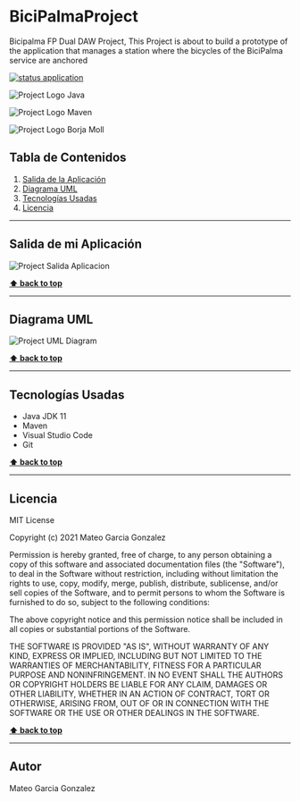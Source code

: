# BiciPalmaProject
Bicipalma FP Dual DAW Project, This Project is about to build a prototype of the application that manages a station where the bicycles of the BiciPalma service are anchored

[![status application](https://img.shields.io/badge/status-stable-brightgreen)](URL_Proyecto)

<!--Logos-->

![Project Logo Java](https://github.com/MateoGarciaG/BiciPalmaProject/doc/img/java.png)

![Project Logo Maven](https://github.com/MateoGarciaG/BiciPalmaProject/doc/img/apache_maven.png)

![Project Logo Borja Moll](https://github.com/MateoGarciaG/BiciPalmaProject/doc/img/logocifp.png)

## Tabla de Contenidos

1. [Salida de la Aplicación](#salidas-de-la-aplicacion)
1. [Diagrama UML](#diagrama-uml)
1. [Tecnologías Usadas](#tecnologias-usadas)
1. [Licencia](#licencia)

---

## Salida de mi Aplicación
![Project Salida Aplicacion](https://github.com/MateoGarciaG/BiciPalmaProject/doc/salida_consola.JPG)

**[⬆ back to top](#tabla-de-contenidos)**


---

## Diagrama UML
![Project UML Diagram](https://github.com/MateoGarciaG/BiciPalmaProject/doc/diagrama_clases_UML.png)

**[⬆ back to top](#tabla-de-contenidos)**

---

## Tecnologías Usadas

- Java JDK 11
- Maven
- Visual Studio Code
- Git


**[⬆ back to top](#tabla-de-contenidos)**

---



## Licencia

MIT License

Copyright (c) 2021 Mateo Garcia Gonzalez

Permission is hereby granted, free of charge, to any person obtaining a copy
of this software and associated documentation files (the "Software"), to deal
in the Software without restriction, including without limitation the rights
to use, copy, modify, merge, publish, distribute, sublicense, and/or sell
copies of the Software, and to permit persons to whom the Software is
furnished to do so, subject to the following conditions:

The above copyright notice and this permission notice shall be included in all
copies or substantial portions of the Software.

THE SOFTWARE IS PROVIDED "AS IS", WITHOUT WARRANTY OF ANY KIND, EXPRESS OR
IMPLIED, INCLUDING BUT NOT LIMITED TO THE WARRANTIES OF MERCHANTABILITY,
FITNESS FOR A PARTICULAR PURPOSE AND NONINFRINGEMENT. IN NO EVENT SHALL THE
AUTHORS OR COPYRIGHT HOLDERS BE LIABLE FOR ANY CLAIM, DAMAGES OR OTHER
LIABILITY, WHETHER IN AN ACTION OF CONTRACT, TORT OR OTHERWISE, ARISING FROM,
OUT OF OR IN CONNECTION WITH THE SOFTWARE OR THE USE OR OTHER DEALINGS IN THE
SOFTWARE.



**[⬆ back to top](#tabla-de-contenidos)**

---


## Autor
Mateo Garcia Gonzalez